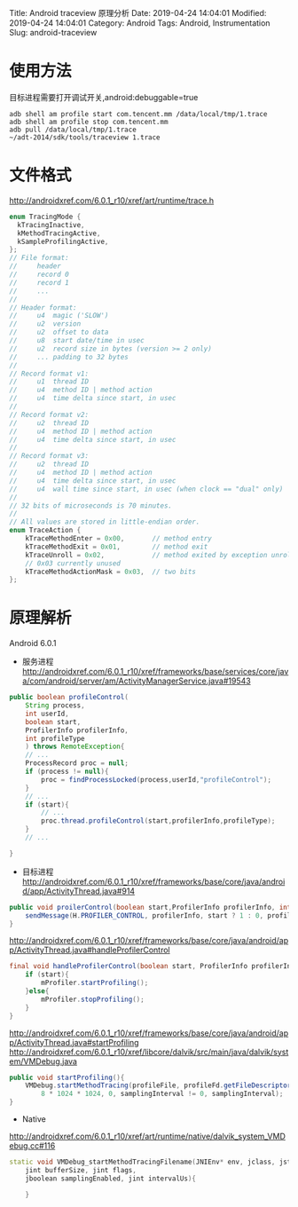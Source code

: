 Title: Android traceview 原理分析
Date: 2019-04-24 14:04:01
Modified: 2019-04-24 14:04:01
Category: Android
Tags: Android, Instrumentation
Slug: android-traceview

# 使用方法

目标进程需要打开调试开关,android:debuggable=true
```shell
adb shell am profile start com.tencent.mm /data/local/tmp/1.trace
adb shell am profile stop com.tencent.mm
adb pull /data/local/tmp/1.trace
~/adt-2014/sdk/tools/traceview 1.trace
```

# 文件格式
http://androidxref.com/6.0.1_r10/xref/art/runtime/trace.h
```c++
enum TracingMode {
  kTracingInactive,
  kMethodTracingActive,
  kSampleProfilingActive,
};
// File format:
//     header
//     record 0
//     record 1
//     ...
//
// Header format:
//     u4  magic ('SLOW')
//     u2  version
//     u2  offset to data
//     u8  start date/time in usec
//     u2  record size in bytes (version >= 2 only)
//     ... padding to 32 bytes
//
// Record format v1:
//     u1  thread ID
//     u4  method ID | method action
//     u4  time delta since start, in usec
//
// Record format v2:
//     u2  thread ID
//     u4  method ID | method action
//     u4  time delta since start, in usec
//
// Record format v3:
//     u2  thread ID
//     u4  method ID | method action
//     u4  time delta since start, in usec
//     u4  wall time since start, in usec (when clock == "dual" only)
//
// 32 bits of microseconds is 70 minutes.
//
// All values are stored in little-endian order.
enum TraceAction {
    kTraceMethodEnter = 0x00,       // method entry
    kTraceMethodExit = 0x01,        // method exit
    kTraceUnroll = 0x02,            // method exited by exception unrolling
    // 0x03 currently unused
    kTraceMethodActionMask = 0x03,  // two bits
};

```

# 原理解析
Android 6.0.1
- 服务进程
http://androidxref.com/6.0.1_r10/xref/frameworks/base/services/core/java/com/android/server/am/ActivityManagerService.java#19543

```Java
public boolean profileControl(
    String process,
    int userId,
    boolean start,
    ProfilerInfo profilerInfo,
    int profileType
    ) throws RemoteException{
    // ...
    ProcessRecord proc = null;
    if (process != null){
        proc = findProcessLocked(process,userId,"profileControl");
    }
    // ...
    if (start){
        // ...
        proc.thread.profileControl(start,profilerInfo,profileType);
    }
    // ...

}
```
- 目标进程
http://androidxref.com/6.0.1_r10/xref/frameworks/base/core/java/android/app/ActivityThread.java#914
```Java
public void proilerControl(boolean start,ProfilerInfo profilerInfo, int profileType) {
    sendMessage(H.PROFILER_CONTROL, profilerInfo, start ? 1 : 0, profileType);
}
```

http://androidxref.com/6.0.1_r10/xref/frameworks/base/core/java/android/app/ActivityThread.java#handleProfilerControl
```Java
final void handleProfilerControl(boolean start, ProfilerInfo profilerInfo, int profileType){
    if (start){
        mProfiler.startProfiling();
    }else{
        mProfiler.stopProfiling();
    }
}
```

http://androidxref.com/6.0.1_r10/xref/frameworks/base/core/java/android/app/ActivityThread.java#startProfiling
http://androidxref.com/6.0.1_r10/xref/libcore/dalvik/src/main/java/dalvik/system/VMDebug.java
```Java
public void startProfiling(){
    VMDebug.startMethodTracing(profileFile, profileFd.getFileDescriptor(),
        8 * 1024 * 1024, 0, samplingInterval != 0, samplingInterval);
}
```
- Native

http://androidxref.com/6.0.1_r10/xref/art/runtime/native/dalvik_system_VMDebug.cc#116
```c++
static void VMDebug_startMethodTracingFilename(JNIEnv* env, jclass, jstring javaTraceFilename,
    jint bufferSize, jint flags,
    jboolean samplingEnabled, jint intervalUs){

    }
```
